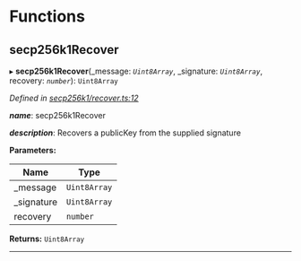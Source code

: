 

# Functions

<a id="secp256k1recover"></a>

##  secp256k1Recover

▸ **secp256k1Recover**(_message: *`Uint8Array`*, _signature: *`Uint8Array`*, recovery: *`number`*): `Uint8Array`

*Defined in [secp256k1/recover.ts:12](https://github.com/polkadot-js/common/blob/5bd08ca/packages/util-crypto/src/secp256k1/recover.ts#L12)*

*__name__*: secp256k1Recover

*__description__*: Recovers a publicKey from the supplied signature

**Parameters:**

| Name | Type |
| ------ | ------ |
| _message | `Uint8Array` |
| _signature | `Uint8Array` |
| recovery | `number` |

**Returns:** `Uint8Array`

___

